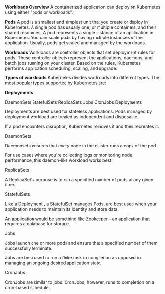 **Workloads Overview**
A containerized application can deploy on Kubernetes using either "pods or workloads".

**Pods**
A pod is a smallest and simplest unit that you create or deploy in Kubernetes. A single pod has usually one, or multiple containers, and their shared resources.
A pod represents a single instance of an application in Kubernetes. You can scale pods by having multiple instances of the application.
Usually, pods get scaled and managed by the workloads.

**Workloads**
Workloads are controller objects that set deployment rules for pods.
These controller objects represent the applications, daemons, and batch jobs running on your cluster.
Based on the rules, Kubernetes performs application scheduling, scaling, and upgrade.

**Types of workloads**
Kubernetes divides workloads into different types. The most popular types supported by Kubernetes are:

**Deployments**

DaemonSets
StatefulSets
ReplicaSets
Jobs
CronJobs
Deployments

Deployments are best used for stateless applications. Pods managed by deployment workload are treated as independent and disposable.

If a pod encounters disruption, Kubernetes removes it and then recreates it.

DaemonSets

Daemonsets ensures that every node in the cluster runs a copy of the pod.

For use cases where you're collecting logs or monitoring node performance, this daemon-like workload works best.

ReplicaSets

A ReplicaSet's purpose is to run a specified number of pods at any given time.

StatefulSets

Like a Deployment , a StatefulSet manages Pods, are best used when your application needs to maintain its identity and store data.

An application would be something like Zookeeper - an application that requires a database for storage.

Jobs

Jobs launch one or more pods and ensure that a specified number of them successfully terminate.

Jobs are best used to run a finite task to completion as opposed to managing an ongoing desired application state.

CronJobs

CronJobs are similar to jobs. CronJobs, however, runs to completion on a cron-based schedule.





